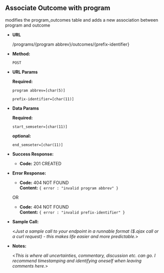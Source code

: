 **Associate Outcome with program**
----
  modifies the program_outcomes table and adds a new association between program and outcome

* **URL**

  /programs/{program abbrev}/outcomes/{prefix-identifier}

* **Method:**

   `POST` 
  
*  **URL Params**

   **Required:**
 
   `program abbrev=[char(5)]`

   `prefix-identifier=[char(11)]`

* **Data Params**

  **Required:**

   `start_semseter=[char(11)]`

  **optional:**

   `end_semseter=[char(11)]`
  

* **Success Response:**
  
  * **Code:** 201 CREATED <br />
 
* **Error Response:**

  * **Code:** 404 NOT FOUND <br />
    **Content:** `{ error : "invalid program abbrev" }`

  OR

  * **Code:** 404 NOT FOUND <br />
    **Content:** `{ error : "invalid prefix-identifier" }`






* **Sample Call:**

  <_Just a sample call to your endpoint in a runnable format ($.ajax call or a curl request) - this makes life easier and more predictable._> 

* **Notes:**

  <_This is where all uncertainties, commentary, discussion etc. can go. I recommend timestamping and identifying oneself when leaving comments here._> 